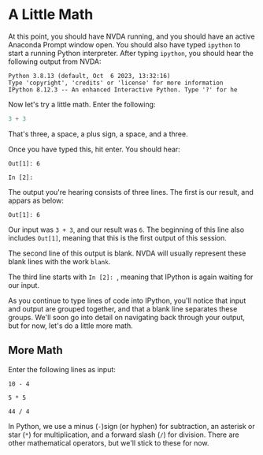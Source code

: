 

# A Little Math

At this point, you should have NVDA running, and you should have an active Anaconda Prompt window open. You should also have typed `ipython` to start a running Python interpreter. After typing `ipython`, you should hear the following output from NVDA:

```
Python 3.8.13 (default, Oct  6 2023, 13:32:16) 
Type 'copyright', 'credits' or 'license' for more information
IPython 8.12.3 -- An enhanced Interactive Python. Type '?' for he
```

Now let's try a little math. Enter the following:

```python
3 + 3
```

That's three, a space, a plus sign, a space, and a three. 

Once you have typed this, hit enter. You should hear:

```
Out[1]: 6

In [2]: 
```

The output you're hearing consists of three lines. The first is our result, and appars as below:

```
Out[1]: 6
```

Our input was `3 + 3`, and our result was `6`. The beginning of this line also includes `Out[1]`, meaning that this is the first output of this session.

The second line of this output is blank. NVDA will usually represent these blank lines with the work `blank`.

The third line starts with `In [2]: `, meaning that IPython is again waiting for our input.

As you continue to type lines of code into IPython, you'll notice that input and output are grouped together, and that a blank line separates these groups. We'll soon go into detail on navigating back through your output, but for now, let's do a little more math.

## More Math

Enter the following lines as input:

```
10 - 4
```

```
5 * 5
```

```
44 / 4
```

In Python, we use a minus (`-`)sign (or hyphen) for subtraction, an asterisk or star (`*`) for multiplication, and a forward slash (`/`) for division. There are other mathematical operators, but we'll stick to these for now.


